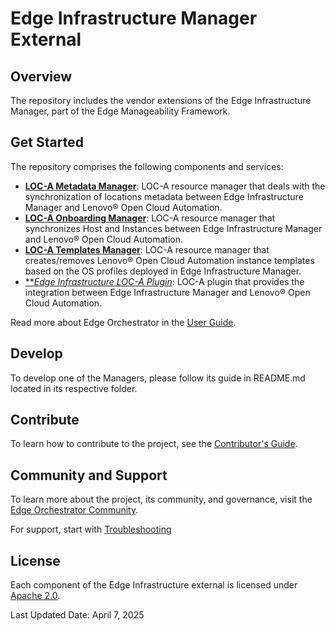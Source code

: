 # Edge Infrastructure Manager External

## Overview

The repository includes the vendor extensions of the Edge Infrastructure Manager, part of the Edge Manageability Framework.

## Get Started

The repository comprises the following components and services:

- [**LOC-A Metadata Manager**](loca-metadata/): LOC-A resource manager that deals with the synchronization of locations
metadata between Edge Infrastructure Manager and Lenovo® Open Cloud Automation.
- [**LOC-A Onboarding Manager**](loca-onboarding/): LOC-A resource manager that synchronizes Host and Instances between
Edge Infrastructure Manager and Lenovo® Open Cloud Automation.
- [**LOC-A Templates Manager**](loca-metadata/): LOC-A resource manager that creates/removes Lenovo® Open Cloud
Automation instance templates based on the OS profiles deployed in Edge Infrastructure Manager.
- [***Edge Infrastructure LOC-A Plugin*](loca-plugin/): LOC-A plugin that provides the integration between
Edge Infrastructure Manager and Lenovo® Open Cloud Automation.

Read more about Edge Orchestrator in the [User Guide](https://docs.openedgeplatform.intel.com/edge-manage-docs/main/user_guide/index.html$0).

## Develop

To develop one of the Managers, please follow its guide in README.md located in its respective folder.

## Contribute

To learn how to contribute to the project, see the [Contributor's
Guide](https://docs.openedgeplatform.intel.com/edge-manage-docs/main/developer_guide/contributor_guide/index.html).

## Community and Support

To learn more about the project, its community, and governance, visit
the [Edge Orchestrator Community](https://docs.openedgeplatform.intel.com/edge-manage-docs/main/index.html).

For support, start with [Troubleshooting](https://docs.openedgeplatform.intel.com/edge-manage-docs/main/developer_guide/troubleshooting/index.html)

## License

Each component of the Edge Infrastructure external is licensed under [Apache 2.0][apache-license].

Last Updated Date: April 7, 2025

[user-guide-url]: https://docs.openedgeplatform.intel.com/edge-manage-docs/main/index.html
[apache-license]: https://www.apache.org/licenses/LICENSE-2.0
